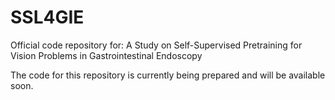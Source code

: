# SSL4GIE
Official code repository for: A Study on Self-Supervised Pretraining for Vision Problems in Gastrointestinal Endoscopy

The code for this repository is currently being prepared and will be available soon.
